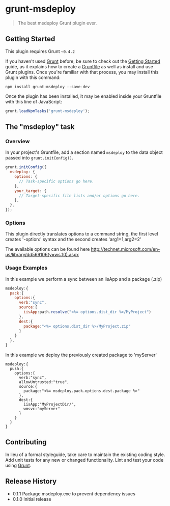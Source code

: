 # grunt-msdeploy

> The best msdeploy Grunt plugin ever.

## Getting Started
This plugin requires Grunt `~0.4.2`

If you haven't used [Grunt](http://gruntjs.com/) before, be sure to check out the [Getting Started](http://gruntjs.com/getting-started) guide, as it explains how to create a [Gruntfile](http://gruntjs.com/sample-gruntfile) as well as install and use Grunt plugins. Once you're familiar with that process, you may install this plugin with this command:

```shell
npm install grunt-msdeploy --save-dev
```

Once the plugin has been installed, it may be enabled inside your Gruntfile with this line of JavaScript:

```js
grunt.loadNpmTasks('grunt-msdeploy');
```

## The "msdeploy" task

### Overview
In your project's Gruntfile, add a section named `msdeploy` to the data object passed into `grunt.initConfig()`.

```js
grunt.initConfig({
  msdeploy: {
    options: {
      // Task-specific options go here.
    },
    your_target: {
      // Target-specific file lists and/or options go here.
    },
  },
});
```

### Options

This plugin directly translates options to a command string, the first level creates '-option:' syntax and the second creates 'arg1=1,arg2=2'

The available options can be found here http://technet.microsoft.com/en-us/library/dd569106(v=ws.10).aspx

### Usage Examples

In this example we perform a sync between an iisApp and a package (.zip)

```js
msdeploy:{
  pack:{
    options:{
      verb:"sync",
      source:{
        iisApp:path.resolve("<%= options.dist_dir %>/MyProject")
      },
      dest:{
        package:"<%= options.dist_dir %>/MyProject.zip"
      }
    }
  },
}
```

In this example we deploy the previously created package to 'myServer'

```
msdeploy:{
  push:{
    options:{
      verb:"sync",
      allowUntrusted:"true",
      source:{
        package:"<%= msdeploy.pack.options.dest.package %>"
      },
      dest:{
        iisApp:"MyProjectDir/",
        wmsvc:"myServer"
      }
    }
  }
}
```

## Contributing
In lieu of a formal styleguide, take care to maintain the existing coding style. Add unit tests for any new or changed functionality. Lint and test your code using [Grunt](http://gruntjs.com/).

## Release History
- 0.1.1 Package msdeploy.exe to prevent dependency issues
- 0.1.0 Initial release
